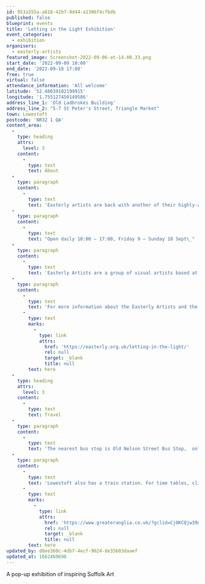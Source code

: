 ```yaml
---
id: 953a355a-a818-42b7-9d44-a1306f4cfbdb
published: false
blueprint: events
title: 'Letting in the Light Exhibition'
event_categories:
  - exhibition
organisers:
  - easterly-artists
featured_image: Screenshot-2022-09-06-at-14.00.33.png
start_date: '2022-09-09 10:00'
end_date: '2022-09-18 17:00'
free: true
virtual: false
attendance_information: 'All welcome'
latitude: '52.48039102199915'
longitude: '1.755127450149586'
address_line_1: 'Old Ladbrokes Building'
address_line_2: "5-7 St Peter's Street, Triangle Market"
town: Lowestoft
postcode: 'NR32 1 QA'
content_area:
  -
    type: heading
    attrs:
      level: 3
    content:
      -
        type: text
        text: About
  -
    type: paragraph
    content:
      -
        type: text
        text: 'Easterly artists are back with another of their highly-acclaimed pop-up galleries and exhibitions, taking over the disused Ladbrokes building in the Triangle Market on historic Lowestoft High Street and transforming it into a focal point for some of the most creative and inspiring art in East Suffolk today.'
  -
    type: paragraph
    content:
      -
        type: text
        text: "Open daily 10:00 – 17:00, Friday 9 – Sunday 18 Sept\_"
  -
    type: paragraph
    content:
      -
        type: text
        text: 'Easterly Artists are a group of visual artists based at the eastern-most edge of the UK mainland.'
  -
    type: paragraph
    content:
      -
        type: text
        text: 'For more information about the Easterly Artists and the exhibition, click '
      -
        type: text
        marks:
          -
            type: link
            attrs:
              href: 'https://easterly.org.uk/letting-in-the-light/'
              rel: null
              target: _blank
              title: null
        text: here
  -
    type: heading
    attrs:
      level: 3
    content:
      -
        type: text
        text: Travel
  -
    type: paragraph
    content:
      -
        type: text
        text: 'The nearest bus stop is Old Nelson Street Bus Stop,  only a few minutes-walk from the venue and is serviced by the Coastal Clipper, Coastal Reds and Coastlink buses.'
  -
    type: paragraph
    content:
      -
        type: text
        text: 'Lowestoft also has a train station. For time tables, click '
      -
        type: text
        marks:
          -
            type: link
            attrs:
              href: 'https://www.greateranglia.co.uk/?gclid=Cj0KCQjw39uYBhCLARIsAD_SzMRddFYTBH6Ypw-P61WgRFCfmnp4Tb6ip3g6ecZVSz4V4QzaqdTWxUAaAuBBEALw_wcB'
              rel: null
              target: _blank
              title: null
        text: here
updated_by: d0ee360c-4db7-4ecf-9024-8e35603daaef
updated_at: 1662469698
---
```

A pop-up exhibition of inspiring Suffolk Art